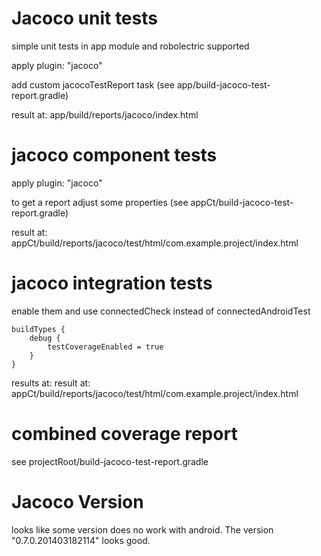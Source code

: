 # Jacoco unit tests

simple unit tests in app module and robolectric supported

apply plugin: "jacoco"

add custom jacocoTestReport task (see app/build-jacoco-test-report.gradle)

result at: app/build/reports/jacoco/index.html

# jacoco component tests

apply plugin: "jacoco"

to get a report adjust some properties (see appCt/build-jacoco-test-report.gradle)

result at: appCt/build/reports/jacoco/test/html/com.example.project/index.html

# jacoco integration tests

enable them and use connectedCheck instead of connectedAndroidTest

    buildTypes {
        debug {
            testCoverageEnabled = true
        }
    }

results at: result at: appCt/build/reports/jacoco/test/html/com.example.project/index.html

# combined coverage report

see projectRoot/build-jacoco-test-report.gradle

# Jacoco Version

looks like some version does no work with android. The version "0.7.0.201403182114" looks good.